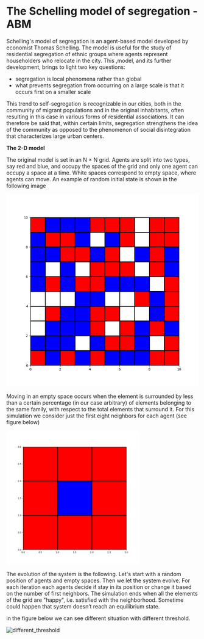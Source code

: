 # The Schelling model of segregation - ABM

Schelling's model of segregation is an agent-based model developed by economist Thomas Schelling. The model is useful for the study of residential segregation of ethnic groups where agents represent householders who relocate in the city. This ,model, and its further development, brings to light two key questions: 
* segregation is local phenomena rather than global
* what prevents segregation from occurring on a large scale is that it occurs first on a smaller scale

This trend to self-segregation is recognizable in our cities, both in the community of migrant populations and in the original inhabitants, often resulting in this case in various forms of residential associations. It can therefore be said that, within certain limits, segregation strengthens the idea of the community as opposed to the phenomenon of social disintegration that characterizes large urban centers.

**The 2-D model**

The original model is set in an N × N grid. Agents are split into two types, say red and blue, and occupy the spaces of the grid and only one agent can occupy a space at a time. White spaces correspond to empty space, where agents can move. An example of random initial state is shown in the following image

<img src="images/0.png" alt="random_initial_state" width="650"/>

Moving in an empty space occurs when the element is surrounded by less than a certain percentage (in our case arbitrary) of elements belonging to the same family, with respect to the total elements that surround it. For this simulation we consider just the first eight neighbors for each agent (see figure below)

<img src="images/neighbors.png" alt="eight_neighbors" width="350"/>

The evolution of the system is the following. Let's start with a random position of agents and empty spaces. Then we let the system evolve. For each iteration each agents decide if stay in its position or change it based on the number of first neighbors. The simulation ends when all the elements of the grid are "happy", i.e. satisfied with the neighborhood. Sometime could happen that system doesn’t reach an equilibrium state.

in the figure below we can see different situation with different threshold. 

<img src="images/defferent_case.png" alt="different_threshold" width="350"/>



